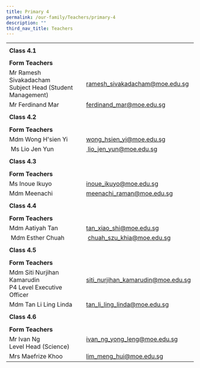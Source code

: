 ```yaml
---
title: Primary 4
permalink: /our-family/Teachers/primary-4
description: ""
third_nav_title: Teachers
---
```


<table border="0" width="100%" cellspacing="0">
<tbody>
<tr>
<td colspan="2" height="41"><strong>Class 4.1</strong></td>
</tr>
<tr>
<td colspan="2" height="25"><strong>Form Teachers</strong></td>
</tr>
<tr>
<td width="50%">Mr Ramesh Sivakadacham<br />Subject Head (Student Management)</td>
<td width="50%"><a href="mailto:ramesh_sivakadacham@moe.edu.sg" target="">ramesh_sivakadacham@moe.edu.sg</a></td>
</tr>
<tr>
<td>
<div>Mr Ferdinand Mar</div>
</td>
<td><a href="mailto:ferdinand_mar@moe.edu.sg" target="">ferdinand_mar@moe.edu.sg</a></td>
</tr>
<tr>
<td colspan="2" height="41"><strong>Class 4.2</strong></td>
</tr>
<tr>
<td colspan="2" height="25"><strong>Form Teachers</strong></td>
</tr>
<tr>
<td width="50%">Mdm Wong H'sien Yi</td>
<td><a href="mailto:wong_hsien_yi@moe.edu.sg" target="">wong_hsien_yi@moe.edu.sg</a></td>
</tr>
<tr>
<td>&nbsp;Ms Lio Jen Yun</td>
<td><a href="mailto:lio_jen_yun@moe.edu.sg" target="">&nbsp;lio_jen_yun@moe.edu.sg</a></td>
</tr>
<tr>
<td colspan="2" height="41"><strong>Class 4.3</strong></td>
</tr>
<tr>
<td colspan="2" height="25"><strong>Form Teachers</strong></td>
</tr>
<tr>
<td>Ms Inoue Ikuyo</td>
<td><a href="mailto:inoue_ikuyo@moe.edu.sg" target="">inoue_ikuyo@moe.edu.sg</a></td>
</tr>
<tr>
<td>
<div>Mdm Meenachi</div>
</td>
<td><a href="mailto:meenachi_raman@moe.edu.sg" target="">meenachi_raman@moe.edu.sg</a></td>
</tr>
<tr>
<td colspan="2" height="41"><strong>Class 4.4</strong></td>
</tr>
<tr>
<td colspan="2" height="25"><strong>Form Teachers</strong></td>
</tr>
<tr>
<td width="50%">Mdm Aatiyah Tan</td>
<td width="50%"><a href="mailto:tan_xiao_shi@moe.edu.sg" target="">tan_xiao_shi@moe.edu.sg</a></td>
</tr>
<tr>
<td>&nbsp;Mdm Esther Chuah</td>
<td>&nbsp;<a href="mailto:chuah_szu_khia@moe.edu.sg" target="">chuah_szu_khia@moe.edu.sg</a></td>
</tr>
<tr>
<td colspan="2" height="41"><strong>Class 4.5</strong></td>
</tr>
<tr>
<td colspan="2" height="25"><strong>Form Teachers</strong></td>
</tr>
<tr>
<td>Mdm Siti Nurjihan Kamarudin<br />P4 Level Executive Officer</td>
<td><a href="mailto:siti_nurjihan_kamarudin@moe.edu.sg" target="">siti_nurjihan_kamarudin@moe.edu.sg</a><br /><br /></td>
</tr>
<tr>
<td>Mdm Tan Li Ling Linda</td>
<td><a href="mailto:tan_li_ling_linda@moe.edu.sg" target="">tan_li_ling_linda@moe.edu.sg</a></td>
</tr>
<tr>
<td colspan="2" height="41"><strong>Class 4.6</strong></td>
</tr>
<tr>
<td colspan="2" height="25"><strong>Form Teachers</strong></td>
</tr>
<tr>
<td>Mr Ivan Ng<br />Level Head (Science)</td>
<td><a href="mailto:ivan_ng_yong_leng@moe.edu.sg" target="">ivan_ng_yong_leng@moe.edu.sg</a><br /><br /></td>
</tr>
<tr>
<td>Mrs Maefrize Khoo</td>
<td><a href="mailto:lim_meng_hui@moe.edu.sg" target="">lim_meng_hui@moe.edu.sg</a></td>
</tr>
</tbody>
</table>